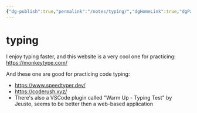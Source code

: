 ```yaml
---
{"dg-publish":true,"permalink":"/notes/typing/","dgHomeLink":true,"dgPassFrontmatter":false,"dgShowBacklinks":true,"dgShowLocalGraph":false}
---
```


# typing

I enjoy typing faster, and this website is a very cool one for practicing: <https://monkeytype.com/>

And these one are good for practicing code typing:

- <https://www.speedtyper.dev/>
- <https://coderush.xyz/>
- There's also a VSCode plugin called "Warm Up - Typing Test" by Jeusto, seems to be better then a web-based application
